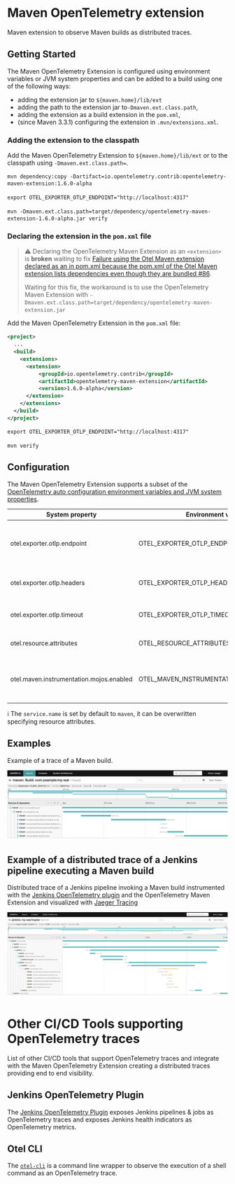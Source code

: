 # Maven OpenTelemetry extension

Maven extension to observe Maven builds as distributed traces.

## Getting Started

The Maven OpenTelemetry Extension is configured using environment variables or JVM system properties and can be added to a build using one of the following ways:
* adding the extension jar to `${maven.home}/lib/ext`
* adding the path to the extension jar to`-Dmaven.ext.class.path`,
* adding the extension as a build extension in the `pom.xml`,
* (since Maven 3.3.1) configuring the extension in `.mvn/extensions.xml`.


### Adding the extension to the classpath

Add the Maven OpenTelemetry Extension to `${maven.home}/lib/ext` or to the classpath using `-Dmaven.ext.class.path=`.

```
mvn dependency:copy -Dartifact=io.opentelemetry.contrib:opentelemetry-maven-extension:1.6.0-alpha

export OTEL_EXPORTER_OTLP_ENDPOINT="http://localhost:4317"

mvn -Dmaven.ext.class.path=target/dependency/opentelemetry-maven-extension-1.6.0-alpha.jar verify
```

### Declaring the extension in the `pom.xml` file

> :warning: Declaring the OpenTelemetry Maven Extension as an `<extension>` is **broken** waiting to fix [Failure using the Otel Maven extension declared as an <extension> in pom.xml because the pom.xml of the Otel Maven extension lists dependencies even though they are bundled #86](https://github.com/open-telemetry/opentelemetry-java-contrib/issues/86).
>
> Waiting for this fix, the workaround is to use the OpenTelemetry Maven Extension with `-Dmaven.ext.class.path=target/dependency/opentelemetry-maven-extension.jar`


Add the Maven OpenTelemetry Extension in the `pom.xml` file:

```xml
<project>
  ...
  <build>
    <extensions>
      <extension>
          <groupId>io.opentelemetry.contrib</groupId>
          <artifactId>opentelemetry-maven-extension</artifactId>
          <version>1.6.0-alpha</version>
      </extension>
    </extensions>
  </build>
</project>
```

```
export OTEL_EXPORTER_OTLP_ENDPOINT="http://localhost:4317"

mvn verify
```

## Configuration

The Maven OpenTelemetry Extension supports a subset of the [OpenTelemetry auto configuration environment variables and JVM system properties](https://github.com/open-telemetry/opentelemetry-java/tree/main/sdk-extensions/autoconfigure).

| System property              | Environment variable        | Description                                                               |
|------------------------------|-----------------------------|---------------------------------------------------------------------------|
| otel.exporter.otlp.endpoint  | OTEL_EXPORTER_OTLP_ENDPOINT | The OTLP traces and metrics endpoint to connect to. Must be a URL with a scheme of either `http` or `https` based on the use of TLS. Example `http://localhost:4317`.            |
| otel.exporter.otlp.headers   | OTEL_EXPORTER_OTLP_HEADERS  | Key-value pairs separated by commas to pass as request headers on OTLP trace and metrics requests.        |
| otel.exporter.otlp.timeout   | OTEL_EXPORTER_OTLP_TIMEOUT  | The maximum waiting time, in milliseconds, allowed to send each OTLP trace and metric batch. Default is `10000`.  |
| otel.resource.attributes | OTEL_RESOURCE_ATTRIBUTES | Specify resource attributes in the following format: key1=val1,key2=val2,key3=val3 |
| otel.maven.instrumentation.mojos.enabled | OTEL_MAVEN_INSTRUMENTATION_MOJOS_ENABLED | Whether or not create spans for mojo goal executions, `true` or `false`. Convenient configuration parameter to reduce the number of spans created for large builds. Default value: `true` |


ℹ️ The `service.name` is set by default to `maven`, it can be overwritten specifying resource attributes.


## Examples

Example of a trace of a Maven build.

![](https://raw.githubusercontent.com/open-telemetry/opentelemetry-java-contrib/main/maven-extension/docs/images/maven-execution-trace-jaeger.png)

## Example of a distributed trace of a Jenkins pipeline executing a Maven build

Distributed trace of a Jenkins pipeline invoking a Maven build instrumented with the  [Jenkins OpenTelemetry plugin](https://plugins.jenkins.io/opentelemetry/) and the OpenTelemetry Maven Extension and visualized with [Jaeger Tracing](https://www.jaegertracing.io/)

![](https://raw.githubusercontent.com/open-telemetry/opentelemetry-java-contrib/main/maven-extension/docs/images/jenkins-maven-execution-trace-jaeger.png)

# Other CI/CD Tools supporting OpenTelemetry traces

List of other CI/CD tools that support OpenTelemetry traces and integrate with the Maven OpenTelemetry Extension creating a distributed traces providing end to end visibility.

## Jenkins OpenTelemetry Plugin

The [Jenkins OpenTelemetry Plugin](https://plugins.jenkins.io/opentelemetry/) exposes Jenkins pipelines & jobs as OpenTelemetry traces and exposes Jenkins health indicators as OpenTelemetry metrics.

## Otel CLI

The [`otel-cli`](https://github.com/equinix-labs/otel-cli) is a command line wrapper to observe the execution of a shell command as an OpenTelemetry trace.
